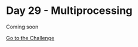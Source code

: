 # Day 29 - Multiprocessing

Coming soon

[Go to the Challenge](https://github.com/estebansolo/Python30/blob/master/docs/Day%2029%20-%20Multiprocessing/exercise.py)